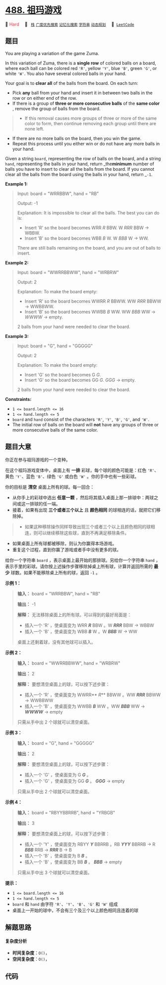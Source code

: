 # [488. 祖玛游戏](https://leetcode.com/problems/zuma-game)

🔴 <font color=#ff334b>Hard</font>&emsp; 🔖&ensp; [`栈`](/leetcode/outline/tag/stack.md) [`广度优先搜索`](/leetcode/outline/tag/breadth-first-search.md) [`记忆化搜索`](/leetcode/outline/tag/memoization.md) [`字符串`](/leetcode/outline/tag/string.md) [`动态规划`](/leetcode/outline/tag/dynamic-programming.md)&emsp; 🔗&ensp;[`LeetCode`](https://leetcode.com/problems/zuma-game)


## 题目

You are playing a variation of the game Zuma.

In this variation of Zuma, there is a **single row** of colored balls on a
board, where each ball can be colored red `'R'`, yellow `'Y'`, blue `'B'`,
green `'G'`, or white `'W'`. You also have several colored balls in your hand.

Your goal is to **clear all** of the balls from the board. On each turn:

  * Pick **any** ball from your hand and insert it in between two balls in the row or on either end of the row.
  * If there is a group of **three or more consecutive balls** of the **same color** , remove the group of balls from the board. 
> 
> * If this removal causes more groups of three or more of the same color to form, then continue removing each group until there are none left.
  * If there are no more balls on the board, then you win the game.
  * Repeat this process until you either win or do not have any more balls in your hand.

Given a string `board`, representing the row of balls on the board, and a
string `hand`, representing the balls in your hand, return _the**minimum**
number of balls you have to insert to clear all the balls from the board. If
you cannot clear all the balls from the board using the balls in your hand,
return _`-1`.



**Example 1:**

> Input: board = "WRRBBW", hand = "RB"
> 
> Output: -1
> 
> Explanation: It is impossible to clear all the balls. The best you can do is:
> - Insert 'R' so the board becomes WRR _R_ BBW. W _RRR_ BBW -> WBBW.
> - Insert 'B' so the board becomes WBB _B_ W. W _BBB_ W -> WW.
> 
> There are still balls remaining on the board, and you are out of balls to insert.

**Example 2:**

> Input: board = "WWRRBBWW", hand = "WRBRW"
> 
> Output: 2
> 
> Explanation: To make the board empty:
> - Insert 'R' so the board becomes WWRR _R_ BBWW. WW _RRR_ BBWW -> WWBBWW.
> - Insert 'B' so the board becomes WWBB _B_ WW. WW _BBB_ WW -> _WWWW_ -> empty.
> 
> 2 balls from your hand were needed to clear the board.

**Example 3:**

> Input: board = "G", hand = "GGGGG"
> 
> Output: 2
> 
> Explanation: To make the board empty:
> - Insert 'G' so the board becomes G _G_.
> - Insert 'G' so the board becomes GG _G_. _GGG_ -> empty.
> 
> 2 balls from your hand were needed to clear the board.

**Constraints:**

  * `1 <= board.length <= 16`
  * `1 <= hand.length <= 5`
  * `board` and `hand` consist of the characters `'R'`, `'Y'`, `'B'`, `'G'`, and `'W'`.
  * The initial row of balls on the board will **not** have any groups of three or more consecutive balls of the same color.


## 题目大意

你正在参与祖玛游戏的一个变种。

在这个祖玛游戏变体中，桌面上有 **一排** 彩球，每个球的颜色可能是：红色 `'R'`、黄色 `'Y'`、蓝色 `'B'`、绿色 `'G'` 或白色
`'W'` 。你的手中也有一些彩球。

你的目标是 **清空** 桌面上所有的球。每一回合：

  * 从你手上的彩球中选出 **任意一颗** ，然后将其插入桌面上那一排球中：两球之间或这一排球的任一端。
  * 接着，如果有出现 **三个或者三个以上** 且 **颜色相同** 的球相连的话，就把它们移除掉。 
> 
> * 如果这种移除操作同样导致出现三个或者三个以上且颜色相同的球相连，则可以继续移除这些球，直到不再满足移除条件。
  * 如果桌面上所有球都被移除，则认为你赢得本场游戏。
  * 重复这个过程，直到你赢了游戏或者手中没有更多的球。

给你一个字符串 `board` ，表示桌面上最开始的那排球。另给你一个字符串 `hand`
，表示手里的彩球。请你按上述操作步骤移除掉桌上所有球，计算并返回所需的 **最少** 球数。如果不能移除桌上所有的球，返回 `-1` 。



**示例 1：**

> 
> 
> 
> 
> 
> **输入：** board = "WRRBBW", hand = "RB"
> 
> **输出：** -1
> 
> **解释：** 无法移除桌面上的所有球。可以得到的最好局面是：
> - 插入一个 'R' ，使桌面变为 WRR _**R**_ BBW 。W _**RRR**_ BBW -> WBBW
> - 插入一个 'B' ，使桌面变为 WBB _**B**_ W 。W _**BBB**_ W -> WW
> 
> 桌面上还剩着球，没有其他球可以插入。

**示例 2：**

> 
> 
> 
> 
> 
> **输入：** board = "WWRRBBWW", hand = "WRBRW"
> 
> **输出：** 2
> 
> **解释：** 要想清空桌面上的球，可以按下述步骤：
> - 插入一个 'R' ，使桌面变为 WWRR** _R_** BBWW 。WW _**RRR**_ BBWW -> WWBBWW
> - 插入一个 'B' ，使桌面变为 WWBB _**B**_ WW 。WW _**BBB**_ WW -> _**WWWW**_ -> empty
> 
> 只需从手中出 2 个球就可以清空桌面。
> 
> 

**示例 3：**

> 
> 
> 
> 
> 
> **输入：** board = "G", hand = "GGGGG"
> 
> **输出：** 2
> 
> **解释：** 要想清空桌面上的球，可以按下述步骤：
> - 插入一个 'G' ，使桌面变为 G _**G**_ 。
> - 插入一个 'G' ，使桌面变为 GG _**G**_ 。 _**GGG**_ -> empty
> 
> 只需从手中出 2 个球就可以清空桌面。
> 
> 

**示例 4：**

> 
> 
> 
> 
> 
> **输入：** board = "RBYYBBRRB", hand = "YRBGB"
> 
> **输出：** 3
> 
> **解释：** 要想清空桌面上的球，可以按下述步骤：
> - 插入一个 'Y' ，使桌面变为 RBYY _**Y**_ BBRRB 。RB _**YYY**_ BBRRB -> R _**BBB**_ RRB -> _**RRR**_ B -> B
> - 插入一个 'B' ，使桌面变为 B _**B**_ 。
> - 插入一个 'B' ，使桌面变为 BB _**B**_ 。 _**BBB**_ -> empty
> 
> 只需从手中出 3 个球就可以清空桌面。
> 
> 



**提示：**

  * `1 <= board.length <= 16`
  * `1 <= hand.length <= 5`
  * `board` 和 `hand` 由字符 `'R'`、`'Y'`、`'B'`、`'G'` 和 `'W'` 组成
  * 桌面上一开始的球中，不会有三个及三个以上颜色相同且连着的球


## 解题思路

#### 复杂度分析

- **时间复杂度**：`O()`，
- **空间复杂度**：`O()`，

## 代码

```javascript

```